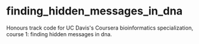 # finding_hidden_messages_in_dna
Honours track code for UC Davis's Coursera bioinformatics specialization, course 1: finding hidden messages in dna.
